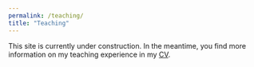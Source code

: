 ```yaml
---
permalink: /teaching/
title: "Teaching"
---
```


This site is currently under construction. In the meantime, you find more information on my teaching experience in my [CV](/cv).

